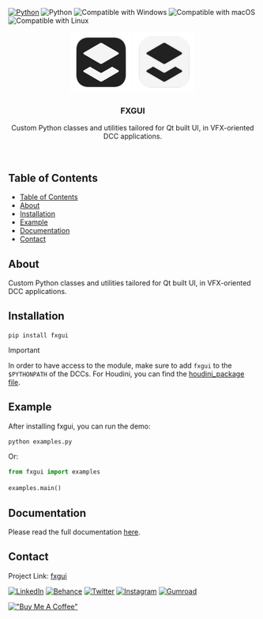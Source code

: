 <p align="left">
  <a href="https://www.python.org">
  <img src="https://img.shields.io/badge/-Python-FFD43B?style=for-the-badge&logo=python" alt="Python"/></a>
  <img src="https://img.shields.io/badge/-PySide-284821?style=for-the-badge&logo=qt" alt="Python"/></a>
  <img src="https://img.shields.io/badge/-Windows-00A4EF?style=for-the-badge&logo=windows" alt="Compatible with Windows"/></a>
  <img src="https://img.shields.io/badge/-macOS-000000?style=for-the-badge&logo=apple" alt="Compatible with macOS"/></a>
  <img src="https://img.shields.io/badge/-Linux-E95420?style=for-the-badge&logo=linux" alt="Compatible with Linux"/></a>
</p>

<div align="center">

  ![Logo](https://raw.githubusercontent.com/healkeiser/fxgui/main/fxgui/images/fxgui_logo_background_dark.svg#gh-light-mode-only)
  ![Logo](https://raw.githubusercontent.com/healkeiser/fxgui/main/fxgui/images/fxgui_logo_background_light.svg#gh-dark-mode-only)

  <h3 align="center">FXGUI</h3>

  <p align="center">
    Custom Python classes and utilities tailored for Qt built UI, in VFX-oriented DCC applications.
    <br/>
    <br/>
    <br/>
  </p>

</div>



<!-- TABLE OF CONTENTS -->
## Table of Contents
<!--ts-->
- [Table of Contents](#table-of-contents)
- [About](#about)
- [Installation](#installation)
- [Example](#example)
- [Documentation](#documentation)
- [Contact](#contact)
<!--te-->



<!-- ABOUT -->
## About

Custom Python classes and utilities tailored for Qt built UI, in VFX-oriented DCC applications.



<!-- INSTALLATION -->
## Installation

``` shell
pip install fxgui
```

> [!IMPORTANT]
> In order to have access to the module, make sure to add `fxgui` to the `$PYTHONPATH` of the DCCs. For Houdini, you can find the [houdini_package file](./houdini_package.json).



<!-- EXAMPLE -->
## Example

After installing fxgui, you can run the demo:

``` shell
python examples.py
```

Or:

``` python
from fxgui import examples

examples.main()
```



<!-- DOCUMENTATION -->
## Documentation

Please read the full documentation [here](https://healkeiser.github.io/fxgui/).



<!-- CONTACT -->
## Contact

Project Link: [fxgui](https://github.com/healkeiser/fxgui)

<p align='left'>
  <a href="https://www.linkedin.com/in/valentin-beaumont">
  <img src="https://img.shields.io/badge/-LinkedIn-0A66C2?style=for-the-badge&logo=linkedin" alt="LinkedIn"/></a>
  <a href="https://www.behance.net/el1ven">
  <img src="https://img.shields.io/badge/-Behance-313131?style=for-the-badge&logo=behance" alt="Behance"/></a>
  <a href="https://twitter.com/valentinbeaumon">
  <img src="https://img.shields.io/badge/-Twitter-E1E8ED?style=for-the-badge&logo=twitter" alt="Twitter"/></a>
  <a href="https://www.instagram.com/val.beaumontart">
  <img src="https://img.shields.io/badge/-Instagram-85255b?style=for-the-badge&logo=instagram" alt="Instagram"/></a>
  <a href="https://healkeiser.gumroad.com/subscribe">
  <img src="https://img.shields.io/badge/-Gumroad-20151f?style=for-the-badge&logo=gumroad" alt="Gumroad"/></a>
</p>

[!["Buy Me A Coffee"](https://www.buymeacoffee.com/assets/img/custom_images/yellow_img.png)](https://www.buymeacoffee.com/healkeiser)

